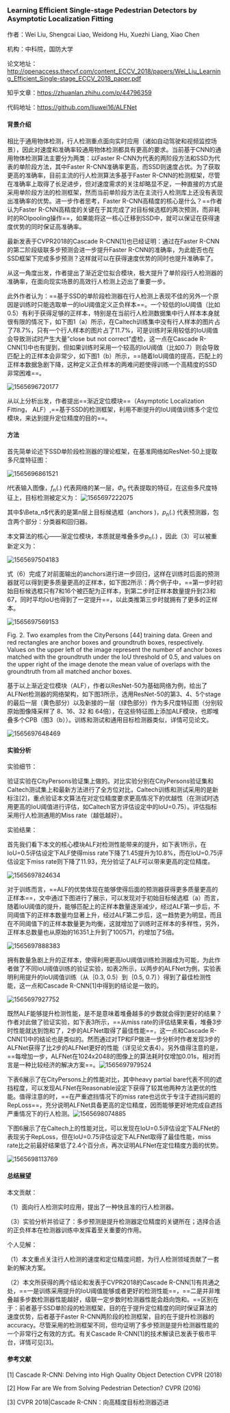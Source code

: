 ### Learning Efficient Single-stage Pedestrian Detectors by Asymptotic Localization Fitting

作者：Wei Liu, Shengcai Liao, Weidong Hu, Xuezhi Liang, Xiao Chen

机构：中科院，国防大学

论文地址：http://openaccess.thecvf.com/content_ECCV_2018/papers/Wei_Liu_Learning_Efficient_Single-stage_ECCV_2018_paper.pdf

知乎文章：https://zhuanlan.zhihu.com/p/44796359

代码地址：https://github.com/liuwei16/ALFNet 



#### 背景介绍

相比于通用物体检测，行人检测重点面向实时应用（诸如自动驾驶和视频监控场景），因此对速度和准确率较通用物体检测都具有更高的要求。当前基于CNN的通用物体检测算法主要分为两类：以Faster R-CNN为代表的两阶段方法和SSD为代表的单阶段方法，其中Faster R-CNN准确率更高，而SSD则速度占优。为了获取更高的准确率，目前主流的行人检测算法多基于Faster R-CNN的检测框架，尽管在准确率上取得了长足进步，但对速度需求的关注却略显不足，一种直接的方式是采用单阶段方法的检测框架，然而当前单阶段方法在主流行人检测库上还没有表现出准确率的优势。进一步作者思考，Faster R-CNN高精度的核心是什么？==作者认为Faster R-CNN高精度的关键在于其完成了对目标候选框的两次预测，而非耗时的ROIpooling操作==，如果能将这一核心迁移到SSD中，就可以保证在获得速度优势的同时保证高准确率。

最新发表于CVPR2018的Cascade R-CNN[1]也已经证明：通过在Faster R-CNN的第二阶段级联多步预测会进一步提升Faster R-CNN的准确率，为此能否也在SSD框架下完成多步预测？这样就可以在获得速度优势的同时也提升准确率了。

从这一角度出发，作者提出了渐近定位拟合模块，极大提升了单阶段行人检测器的准确率，在面向现实场景的高效行人检测上迈出了重要一步。

此外作者认为：==基于SSD的单阶段检测器在行人检测上表现不佳的另外一个原因是训练时只能选取单一的IoU阈值定义正负样本==。一个较低的IoU阈值（比如0.5）有利于获得足够的正样本，特别是在当前行人检测数据集中行人样本本身就很有限的情况下，如下图1（a）所示，在Caltech训练集中没有行人样本的图片占了78.7%，只有一个行人样本的图片占了11.7%，可是训练时采用较低的IoU阈值会导致测试时产生大量”close but not correct”虚检，这一点在Cascade R-CNN[1]中也有提到，但如果训练时采用一个较高的IoU阈值（比如0.7）则会导致匹配上的正样本会非常少，如下图1（b）所示，==随着IoU阈值的提高，匹配上的正样本数据急剧下降，这种定义正负样本的两难问题使得训练一个高精度的SSD非常困难==。

![1565696720177](C:\Users\j00496872\Desktop\Notes\raw_images\1565696720177.png)


从以上分析出发，作者提出==渐近定位模块==（Asymptotic Localization Fitting， ALF）,==基于SSD的检测框架，利用不断提升的IoU阈值训练多个定位模块，来达到提升定位精度的目的==。



#### 方法

首先简单论述下SSD单阶段检测器的理论框架，在基准网络如ResNet-50上提取多尺度特征图：

![1565696861521](C:\Users\j00496872\Desktop\Notes\raw_images\1565696861521.png)

$I$代表输入图像，$f_n(.)$ 代表网络的某一层，$\Phi_n$ 代表提取的特征，在这些多尺度特征上，目标检测被定义为：
![1565697222075](C:\Users\j00496872\Desktop\Notes\raw_images\1565697222075.png)

其中$\Beta_n$代表的是第n层上目标候选框（anchors )，$p_n(.)$ 代表预测器，包含两个部分：分类器和回归器。

本文算法的核心——渐定位模块，本质就是堆叠多步$p_n(.)$ ，因此（3）可以被重新定义为：

![1565697504183](C:\Users\j00496872\Desktop\Notes\raw_images\1565697504183.png)


式（6）完成了对前面输出的anchors进行进一步回归，这样在训练时后面的预测器就可以得到更多质量更高的正样本，如下图2所示：两个例子中，==第一步时初始目标候选框只有7和16个被匹配为正样本，到第二步时正样本数量提升到23和67，同时平均IoU也得到了一定提升==，以此类推第三步时就拥有了更多的正样本。

![1565697569153](C:\Users\j00496872\Desktop\Notes\raw_images\1565697569153.png)

Fig. 2. Two examples from the CityPersons [44] training data. Green and red rectangles are anchor boxes and groundtruth boxes, respectively. Values on the upper left of the image represent the number of anchor boxes matched with the groundtruth under the IoU threshold of 0.5, and values on the upper right of the image denote the mean value of overlaps with the groundtruth from all matched anchor boxes.


基于以上渐近定位模块（ALF），作者以ResNet-50为基础网络为例，给出了ALFNet检测器的网络架构，如下图3所示，选用ResNet-50的第3、4、5个stage的最后一层（黄色部分）以及新接的一层（绿色部分）作为多尺度特征图（分别较原始图像降采样了 8、16、32 和 64倍），在这些特征图上添加ALF模块，也即堆叠多个CPB（图3（b））。训练和测试和通用目标检测器类似，详情可见论文。

![1565697648469](C:\Users\j00496872\Desktop\Notes\raw_images\1565697648469.png)



#### 实验分析

实验细节：

验证实验在CityPersons验证集上做的。对比实验分别在CityPersons验证集和Caltech测试集上和最新方法进行了全方位对比，Caltech训练和测试采用的是新标注[2]，重点验证本文算法在对定位精度要求更高情况下的优越性（在测试时选用更高的IoU阈值进行评估，如Caltech官方评估设定中的IoU=0.75）。评估指标采用行人检测通用的Miss rate（越低越好）。

实验结果：

首先我们看下本文的核心模块ALF对检测性能带来的提升，如下表1所示，在IoU=0.5评估设定下ALF使得miss rate下降了1.45提升为10.8%，而在IoU=0.75评估设定下miss rate则下降了11.93，充分验证了ALF可以带来更高的定位精度。

![1565697824634](C:\Users\j00496872\Desktop\Notes\raw_images\1565697824634.png)


对于训练而言，==ALF的优势体现在能够使得后面的预测器获得更多质量更高的正样本==，文中通过下图进行了展示，可以发现对于初始目标候选框（a）而言，随着IoU阈值的提升，能够匹配上的正样本数量逐渐减少，经过ALF第一步后，不同阈值下的正样本数量均显著上升，经过ALF第二步后，这一趋势更为明显，而且在不同阈值下的正样本数量更为均衡，这就增加了训练时正样本的多样性，另外，正样本总数量也从原始的16351上升到了100571，约增加了5倍。

![1565697888383](C:\Users\j00496872\Desktop\Notes\raw_images\1565697888383.png)

拥有数量急剧上升的正样本，使得利用更高IoU阈值训练检测器成为可能，为此作者做了不同IoU阈值训练的验证实验，如表2所示，以两步的ALFNet为例，实验表明利用提升的IoU阈值训练（从｛0.3, 0.5｝到｛0.5, 0.7｝）得到了最佳检测性能，这一点和Cascade R-CNN[1]中得到的结论是一致的。

![1565697927752](C:\Users\j00496872\Desktop\Notes\raw_images\1565697927752.png)


既然ALF能够提升检测性能，是不是意味着堆叠越多的步数就会得到更好的结果？作者对此做了验证实验，如下表3所示，==从miss rate的评估结果来看，堆叠3步时性能就达到饱和了，2步的ALFNet取得了最佳性能==，这一点和Cascade R-CNN[1]中的结论也是类似的。然而通过对TP和FP做进一步分析时作者发现3步的ALFNet获得了比2步的ALFNet更好的性能（详见论文表4）。另外值得注意的是，==每增加一步，ALFNet在1024x2048的图像上的算法耗时仅增加0.01s，相对而言是一种比较经济的解决方案==。![1565697979524](C:\Users\j00496872\Desktop\Notes\raw_images\1565697979524.png)


下表6展示了在CityPersons上的性能对比，其中heavy partial bare代表不同的遮挡程度，可以发现ALFNet在Reasonable设定下获得了较其他两种方法更优的性能。值得注意的时，==在严重遮挡情况下的miss rate也远优于专注于遮挡问题的RepLoss==，充分说明ALFNet具备更高的定位精度，因而能够更好地完成自遮挡严重情况下的行人检测。![1565698074885](C:\Users\j00496872\Desktop\Notes\raw_images\1565698074885.png)

下图6展示了在Caltech上的性能对比，可以发现在IoU=0.5评估设定下ALFNet的表现劣于RepLoss，但在IoU=0.75评估设定下ALFNet取得了最佳性能，miss rate比之前最好结果低了2.4个百分点，再次证明ALFNet在定位精度方面的优势。

![1565698113769](C:\Users\j00496872\Desktop\Notes\raw_images\1565698113769.png)

#### 总结展望

本文贡献：

（1）面向行人检测实时应用，提出了一种快且准的行人检测器。

（3）实验分析并验证了：多步预测是提升检测器定位精度的关键所在；选择合适的正负样本在检测器训练中发挥着至关重要的作用。

个人见解：

（1）本文重点关注行人检测的速度和定位精度问题，为行人检测领域贡献了一套新的解决方案。

（2）本文所获得的两个结论和发表于CVPR2018的Cascade R-CNN[1]有共通之处，==一是训练采用提升的IoU阈值能够或者更好的检测性能==，==二是并非堆叠越多步数检测器性能越好，级联一定步数时检测器性能会趋向饱和。==区别在于：前者基于SSD单阶段的检测框架，目的在于提升定位精度的同时保证算法的速度优势，后者基于Faster R-CNN两阶段的检测框架，目的在于提升检测器的accuracy。尽管采用的检测框架不同，但均证明了多步预测是提升检测器性能的一个非常行之有效的方式。有关Cascade R-CNN[1]的技术解读已发表于极市平台，详情可见[3]。

#### 参考文献

[1] Cascade R-CNN: Delving into High Quality Object Detection CVPR (2018)

[2] How Far are We from Solving Pedestrian Detection? CVPR (2016)

[3] CVPR 2018|Cascade R-CNN：向高精度目标检测器迈进